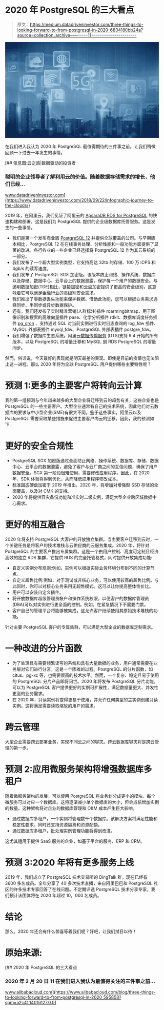# 2020 年 PostgreSQL 的三大看点

> 原文：<https://medium.datadriveninvestor.com/three-things-to-looking-forward-to-from-postgresql-in-2020-6804180bb24a?source=collection_archive---------11----------------------->

![](img/3212934c46aa0619624748f575f71a36.png)

在我们进入我认为 2020 年 PostgreSQL 最值得期待的三件事之前。让我们稍微回顾一下过去一年发生的事情。

[](https://www.datadriveninvestor.com/2018/09/22/infographic-journey-to-the-clouds/) [## 信息图:云之旅|数据驱动的投资者

### 聪明的企业领导者了解利用云的价值。随着数据存储需求的增长，他们已经…

www.datadriveninvestor.com](https://www.datadriveninvestor.com/2018/09/22/infographic-journey-to-the-clouds/) 

2019 年，在阿里云，我们见证了阿里云的 [ApsaraDB RDS for PostgreSQL](https://www.alibabacloud.com/product/apsaradb-for-rds-postgresql??spm=a2c41.14016127.0.0) 的快速构建和部署，这是我们为 PostgreSQL 提供的企业级数据库托管服务。这是发生的一些事情。

*   我们是第一个发布商业版 [PostgreSQL 12](https://www.postgresql.org/about/news/1976/?spm=a2c41.14016127.0.0) 并提供全球覆盖的公司。与早期版本相比，PostgreSQL 12 在在线事务处理、分析性能和一般功能方面提供了显著的改进。各行各业的一些企业已经选择将 PostgreSQL 12 作为其云系统的一部分。
*   我们发布了一个超大型实例类型，它支持高达 32tb 的存储、100 万 IOPS 和 4gb/s 的读写速度。
*   我们发布了 PostgreSQL SGX 加密版。该版本防止网络、操作系统、数据库以及存储、数据中心、云平台上的数据泄露，保护每一个用户的数据安全。与透明数据加密(TDE)相比，链接加密和云盘加密提供了更高的安全级别，这意味着它可以满足金融行业的高级别安全需求。
*   我们推出了零数据丢失功能来保护数据。借助此功能，您可以根据业务需求选择同步、半同步或异步数据保护。
*   还有，我们还发布了实时精准营销(人群标注)插件 roarmingbitmap、用于图像识别和搜索的高维向量插件 pase、化学分析插件 rdkit、数据库调度任务插件 [pg_cron](https://github.com/citusdata/pg_cron?spm=a2c41.14016127.0.0) 、支持通过 SQL 对当前实例进行实时日志查询的 log_fdw 插件、MySQL 外部表插件 mysql_fdw、PostgreSQL 外部表插件 postgre_fdw。
*   我们增强了数据库生态系统。阿里云[数据传输服务](https://www.alibabacloud.com/product/data-transmission-service?spm=a2c41.14016127.0.0) (DTS)支持 9.4 开始的所有版本，以及 PostgreSQL 的增量迁移和 MySQL 到 RDS PostgreSQL 的增量同步。

然而，俗话说，今天最好的表现就是明天最差的表现。即使是目前的疫情也无法阻止这一进程。那么 2020 年将为全球 PostgreSQL 用户提供哪些主要特性呢？

# 预测 1:更多的主要客户将转向云计算

我的第一组预测与今年越来越多的大型企业将迁移到云的趋势有关，这些企业也是 PostgreSQL 的一些主要客户。大型企业通常有自己的技术系统，因此他们对云数据库的要求与中小型企业(SME)有很大不同。鉴于这些事实，阿里云以及 PostgreSQL 需要采取某些措施来促进主要客户向云的迁移。因此，我的预测如下:

# 更好的安全合规性

*   PostgreSQL SGX 加密版通过全面防止网络、操作系统、数据库、存储、数据中心、云平台的数据泄露，避免了客户与云厂商之间的互信问题，确保了用户数据安全。SGX 第一阶段很难使用，需要修改应用程序。因此，在 2020 年，SDK 体验将得到优化，从而降低应用程序修改成本。
*   标准固态硬盘加密于 2019 年推出。2020 年，将增加对增强型 SSD 存储的全面覆盖，以及对 CMK 的支持。
*   2020 年将提供容灾备份功能和准实时二级实例，满足大型企业跨区域数据中心需求。

# 更好的相互融合

2020 年将支持 PostgreSQL 大客户的开放独立集群。当主要客户迁移到云时，一个关键任务是将客户的技术堆栈与云供应商的云服务集成。2020 年，将针对 PostgreSQL 的主要客户推出专属集群。这是一个由用户控制、高度可定制且经济高效的独立 RDS 集群，它提供 RDS 的完全托管格式，同时提供开放集成功能:

*   自定义实例分布规则:例如，实例可以根据实际业务环境分布到不同的计算节点。
*   自定义超售比例:例如，对于测试或非核心业务，可以使用较高的超售比例。与此同时，你可以对核心业务采用无超售模式。这可以让你提高整体性价比。
*   用户可以安装自定义插件。
*   将开放数据库超级管理员帐户和操作系统权限，以便客户的数据库管理员(DBA)可以对实例进行更全面的控制。例如，在紧急情况下不需要门票。
*   客户自己的管理平台将能够被集成，这允许客户继续使用其原始技术堆栈的功能。

针对主要 PostgreSQL 客户的专属集群，可以满足大型企业的数据库定制需求。

# 一种改进的分片函数

*   为了处理具有需要频繁读写的系统和具有大量数据的业务，用户通常需要在业务层对它们进行分区，这是一个困难的过程。PostgreSQL 的分片函数，如 citus、pg-xc 等，也需要很高的技术水平。然而，一个复杂、稳定且易于使用的 PostgreSQL 分片产品即将问世。2020 年将发布 PostgreSQL 分片功能，可以为 PostgreSQL 客户提供更好的实例可扩展性，满足数据量更大、并发性更高的业务需求。
*   在 2020 年，只读实例将变得更易于使用，并允许任何类型的主实例创建只读实例。这将满足需要读取缩放的用户的需求。

# 跨云管理

大型企业需要跨云部署业务，实现不同云之间的容灾。跨云数据库容灾将是跨云管理的第一步。

# 预测 2:应用微服务架构将增强数据库多租户

随着微服务架构的发展，可以使用 PostgreSQL 将业务划分成更小的模块。每个微服务可以对应一个数据库。这将逐渐减小单个数据库的大小，但会成倍增加实例的数量。这种架构将对企业的数据库管理和 O&M 成本产生巨大影响。

*   通过数据库多租户，一个实例将管理数千个数据库。该解决方案将满足性能和稳定性要求，同时还支持资源隔离和资源配额。
*   通过数据库多租户，批处理实例管理功能将得到改进。

这尤其适用于提供 SaaS 服务的企业，如基于平台的服务、ERP 和 CRM。

# 预测 3:2020 年将有更多服务上线

2019 年，我们成立了 PostgreSQL 技术交易所的 DingTalk 群，现在已经有 3600 多名成员。全年分享了 40 多次技术直播，来自阿里巴巴和 PostgreSQL 社区的许多技术专家回答了在线问题。不定期评选 PostgreSQL 技术分享专家。我们预计该团体将在 2020 年超过 10，000 名成员。

# 结论

那么，2020 年还会有什么惊喜等着我们呢？好吧，让我们拭目以待！

# 原始来源:

[](https://www.alibabacloud.com/blog/three-things-to-looking-forward-to-from-postgresql-in-2020_595858?spm=a2c41.14016127.0.0) [## 2020 年 PostgreSQL 的三大看点

### 2020 年 2 月 20 日 11 在我们进入我认为最值得关注的三件事之前…

www.alibabacloud.com](https://www.alibabacloud.com/blog/three-things-to-looking-forward-to-from-postgresql-in-2020_595858?spm=a2c41.14016127.0.0)